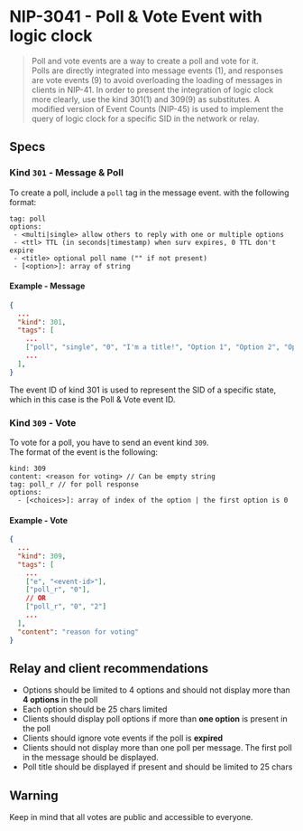 # NIP-3041 - Poll & Vote Event with logic clock

> Poll and vote events are a way to create a poll and vote for it.\
> Polls are directly integrated into message events (1), and responses are vote events (9) to avoid overloading the loading of messages in clients in NIP-41.
> In order to present the integration of logic clock more clearly, use the kind 301(1) and 309(9) as substitutes.
> A modified version of Event Counts (NIP-45) is used to implement the query of logic clock for a specific SID in the network or relay.

## Specs

### Kind `301` - Message & Poll

To create a poll, include a `poll` tag in the message event. with the following format:

```text
tag: poll
options:
 - <multi|single> allow others to reply with one or multiple options
 - <ttl> TTL (in seconds|timestamp) when surv expires, 0 TTL don't expire
 - <title> optional poll name ("" if not present)
 - [<option>]: array of string
```

#### Example - Message

```json
{
  ...
  "kind": 301,
  "tags": [
    ...
    ["poll", "single", "0", "I'm a title!", "Option 1", "Option 2", "Option 3"],
    ...
  ],
}
```
The event ID of kind 301 is used to represent the SID of a specific state, which in this case is the Poll & Vote event ID. 

### Kind `309` - Vote

To vote for a poll, you have to send an event kind `309`.\
The format of the event is the following:

```text
kind: 309
content: <reason for voting> // Can be empty string
tag: poll_r // for poll response
options:
  - [<choices>]: array of index of the option | the first option is 0
```

#### Example - Vote

```json
{
  ...
  "kind": 309,
  "tags": [
    ...
    ["e", "<event-id>"],
    ["poll_r", "0"],
    // OR
    ["poll_r", "0", "2"]
    ...
  ],
  "content": "reason for voting"
}
```

## Relay and client recommendations

- Options should be limited to 4 options and should not display more than **4 options** in the poll
- Each option should be 25 chars limited
- Clients should display poll options if more than **one option** is present in the poll
- Clients should ignore vote events if the poll is **expired**
- Clients should not display more than one poll per message. The first poll in the message should be displayed.
- Poll title should be displayed if present and should be limited to 25 chars

## Warning

Keep in mind that all votes are public and accessible to everyone.
